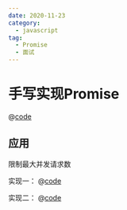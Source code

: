 ```yaml
---
date: 2020-11-23
category:
  - javascript
tag:
  - Promise
  - 面试
---
```

# 手写实现Promise

@[code](./Promise.js)


## 应用

限制最大并发请求数

实现一：
@[code](./RequestLimit.js)

实现二：
@[code](./RequestLimit2.js)

